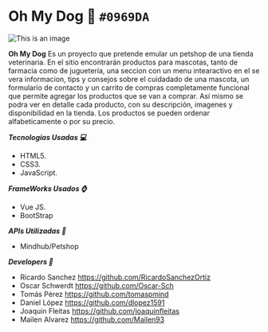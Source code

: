 # Oh My Dog :dog: `#0969DA`
![This is an image](https://i.ibb.co/tPPg80Y/logo-oh-my-dogs.jpg)

**Oh My Dog** Es un proyecto que pretende emular un petshop de una tienda veterinaria. En el sitio encontrarán productos para mascotas, tanto de farmacia como de juguetería, una seccion con un menu intearactivo en el se vera informacion, tips y consejos sobre el cuidadado de una mascota, un formulario de contacto y un carrito de compras completamente funcional que permite agregar los productos que se van a comprar. Así mismo se podra ver en detalle cada producto, con su descripción, imagenes y disponibilidad en la tienda. Los productos se pueden ordenar alfabeticamente o por su precio. 

***Tecnologias Usadas :computer:***
* HTML5.
* CSS3.
* JavaScript.

***FrameWorks Usados :watch:***
* Vue JS.
* BootStrap

***APIs Utilizadas :triangular_ruler:***
* Mindhub/Petshop

***Developers :construction:***
* Ricardo Sanchez https://github.com/RicardoSanchezOrtiz
* Oscar Schwerdt https://github.com/Oscar-Sch
* Tomás Pérez https://github.com/tomaspmind
* Daniel López https://github.com/dlopez1591
* Joaquin Fleitas https://github.com/joaquinfleitas
* Mailen Alvarez https://github.com/Mailen93


